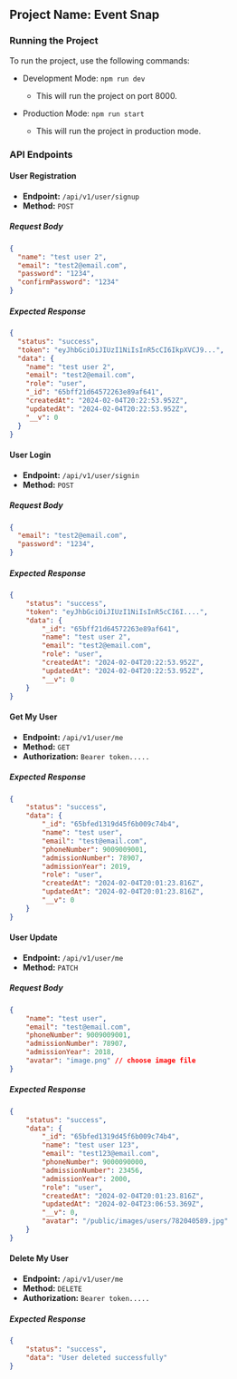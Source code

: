 ## Project Name: Event Snap

### Running the Project

To run the project, use the following commands:

- Development Mode: `npm run dev`
  - This will run the project on port 8000.

- Production Mode: `npm run start`
  - This will run the project in production mode.

### API Endpoints

#### User Registration

- **Endpoint:** `/api/v1/user/signup`
- **Method:** `POST`

##### Request Body

```json
{
  "name": "test user 2",
  "email": "test2@email.com",
  "password": "1234",
  "confirmPassword": "1234"
}
```

##### Expected Response

```json
{
  "status": "success",
  "token": "eyJhbGciOiJIUzI1NiIsInR5cCI6IkpXVCJ9...",
  "data": {
    "name": "test user 2",
    "email": "test2@email.com",
    "role": "user",
    "_id": "65bff21d64572263e89af641",
    "createdAt": "2024-02-04T20:22:53.952Z",
    "updatedAt": "2024-02-04T20:22:53.952Z",
    "__v": 0
  }
}
```


#### User Login

- **Endpoint:** `/api/v1/user/signin`
- **Method:** `POST`

##### Request Body

```json
{
  "email": "test2@email.com",
  "password": "1234",
}
```

##### Expected Response

```json
{
    "status": "success",
    "token": "eyJhbGciOiJIUzI1NiIsInR5cCI6I....",
    "data": {
        "_id": "65bff21d64572263e89af641",
        "name": "test user 2",
        "email": "test2@email.com",
        "role": "user",
        "createdAt": "2024-02-04T20:22:53.952Z",
        "updatedAt": "2024-02-04T20:22:53.952Z",
        "__v": 0
    }
}
```


#### Get My User 

- **Endpoint:** `/api/v1/user/me`
- **Method:** `GET`
- **Authorization:** `Bearer token.....`


##### Expected Response

```json
{
    "status": "success",
    "data": {
        "_id": "65bfed1319d45f6b009c74b4",
        "name": "test user",
        "email": "test@email.com",
        "phoneNumber": 9009009001,
        "admissionNumber": 78907,
        "admissionYear": 2019,
        "role": "user",
        "createdAt": "2024-02-04T20:01:23.816Z",
        "updatedAt": "2024-02-04T20:01:23.816Z",
        "__v": 0
    }
}
```


#### User Update

- **Endpoint:** `/api/v1/user/me`
- **Method:** `PATCH`

##### Request Body

```json
{
    "name": "test user",
    "email": "test@email.com",
    "phoneNumber": 9009009001,
    "admissionNumber": 78907,
    "admissionYear": 2018,
    "avatar": "image.png" // choose image file
}
```

##### Expected Response

```json
{
    "status": "success",
    "data": {
        "_id": "65bfed1319d45f6b009c74b4",
        "name": "test user 123",
        "email": "test123@email.com",
        "phoneNumber": 9000090000,
        "admissionNumber": 23456,
        "admissionYear": 2000,
        "role": "user",
        "createdAt": "2024-02-04T20:01:23.816Z",
        "updatedAt": "2024-02-04T23:06:53.369Z",
        "__v": 0,
        "avatar": "/public/images/users/782040589.jpg"
    }
}
```


#### Delete My User 

- **Endpoint:** `/api/v1/user/me`
- **Method:** `DELETE`
- **Authorization:** `Bearer token.....`


##### Expected Response

```json
{
    "status": "success",
    "data": "User deleted successfully"
}
```
